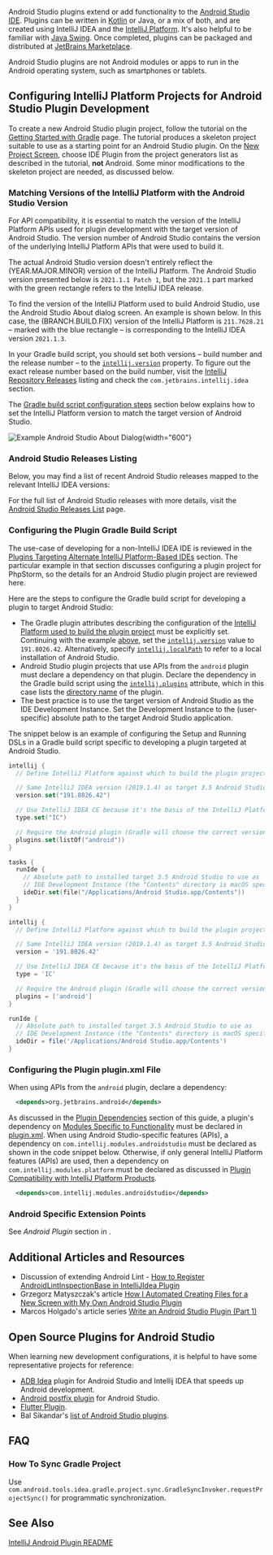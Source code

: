 [//]: # (title: Android Studio Plugin Development)

<!-- Copyright 2000-2022 JetBrains s.r.o. and contributors. Use of this source code is governed by the Apache 2.0 license. -->

Android Studio plugins extend or add functionality to the [Android Studio IDE](https://developer.android.com/studio).
Plugins can be written in [Kotlin](using_kotlin.md) or Java, or a mix of both, and are created using IntelliJ IDEA and the [IntelliJ Platform](intellij_platform.md).
It's also helpful to be familiar with [Java Swing](https://docs.oracle.com/javase/8/javase-clienttechnologies.htm).
Once completed, plugins can be packaged and distributed at [JetBrains Marketplace](https://plugins.jetbrains.com).

Android Studio plugins are not Android modules or apps to run in the Android operating system, such as smartphones or tablets.

## Configuring IntelliJ Platform Projects for Android Studio Plugin Development

To create a new Android Studio plugin project, follow the tutorial on the [Getting Started with Gradle](creating_plugin_project.md) page.
The tutorial produces a skeleton project suitable to use as a starting point for an Android Studio plugin.
On the [New Project Screen](creating_plugin_project.md#create-ide-plugin), choose <control>IDE Plugin</control> from the project generators list as described in the tutorial, **not** <control>Android</control>.
Some minor modifications to the skeleton project are needed, as discussed below.

### Matching Versions of the IntelliJ Platform with the Android Studio Version

For API compatibility, it is essential to match the version of the IntelliJ Platform APIs used for plugin development with the target version of Android Studio.
The version number of Android Studio contains the version of the underlying IntelliJ Platform APIs that were used to build it.

The actual Android Studio version doesn't entirely reflect the (YEAR.MAJOR.MINOR) version of the IntelliJ Platform.
The Android Studio version presented below is `2021.1.1 Patch 1`, but the `2021.1` part marked with the green rectangle refers to the IntelliJ IDEA release.

To find the version of the IntelliJ Platform used to build Android Studio, use the Android Studio <control>About</control> dialog screen.
An example is shown below.
In this case, the (BRANCH.BUILD.FIX) version of the IntelliJ Platform is `211.7628.21` – marked with the blue rectangle – is corresponding to the IntelliJ IDEA version `2021.1.3`.

In your Gradle build script, you should set both versions – build number and the release number – to the [`intellij.version`](tools_gradle_intellij_plugin.md#intellij-extension-version) property.
To figure out the exact release number based on the build number, visit the [IntelliJ Repository Releases](https://www.jetbrains.com/intellij-repository/releases/) listing and check the `com.jetbrains.intellij.idea` section.

The [Gradle build script configuration steps](#configuring-the-plugin-gradle-build-script) section below explains how to set the IntelliJ Platform version to match the target version of Android Studio.

![Example Android Studio About Dialog](android_studio_build.png){width="600"}

### Android Studio Releases Listing

Below, you may find a list of recent Android Studio releases mapped to the relevant IntelliJ IDEA versions:

<include src="android_studio_releases.md" include-id="releases_table_short"></include>

For the full list of Android Studio releases with more details, visit the [Android Studio Releases List](android_studio_releases_list.md) page.

### Configuring the Plugin Gradle Build Script

The use-case of developing for a non-IntelliJ IDEA IDE is reviewed in the [Plugins Targeting Alternate IntelliJ Platform-Based IDEs](dev_alternate_products.md#configuring-gradle-build-script-to-target-products-other-than-intellij-idea) section.
The particular example in that section discusses configuring a plugin project for PhpStorm, so the details for an Android Studio plugin project are reviewed here.

Here are the steps to configure the Gradle build script for developing a plugin to target Android Studio:
* The Gradle plugin attributes describing the configuration of the [IntelliJ Platform used to build the plugin project](configuring_plugin_project.md#intellij-platform-configuration) must be explicitly set.
  Continuing with the example [above](#matching-versions-of-the-intellij-platform-with-the-android-studio-version), set the [`intellij.version`](tools_gradle_intellij_plugin.md#intellij-extension-version) value to `191.8026.42`.
  Alternatively, specify [`intellij.localPath`](tools_gradle_intellij_plugin.md#intellij-extension-localpath) to refer to a local installation of Android Studio.
* Android Studio plugin projects that use APIs from the `android` plugin must declare a dependency on that plugin.
  Declare the dependency in the Gradle build script using the [`intellij.plugins`](tools_gradle_intellij_plugin.md#intellij-extension-plugins) attribute, which in this case lists the [directory name](tools_gradle_intellij_plugin.md#intellij-extension-pluginname) of the plugin.
* The best practice is to use the target version of Android Studio as the IDE Development Instance.
  Set the Development Instance to the (user-specific) absolute path to the target Android Studio application.

The snippet below is an example of configuring the Setup and Running DSLs in a Gradle build script specific to developing a plugin targeted at Android Studio.

<tabs>
<tab title="Kotlin">

```kotlin
intellij {
  // Define IntelliJ Platform against which to build the plugin project.

  // Same IntelliJ IDEA version (2019.1.4) as target 3.5 Android Studio:
  version.set("191.8026.42")

  // Use IntelliJ IDEA CE because it's the basis of the IntelliJ Platform:
  type.set("IC")

  // Require the Android plugin (Gradle will choose the correct version):
  plugins.set(listOf("android"))
}

tasks {
  runIde {
    // Absolute path to installed target 3.5 Android Studio to use as
    // IDE Development Instance (the "Contents" directory is macOS specific):
    ideDir.set(file("/Applications/Android Studio.app/Contents"))
  }
}
```

</tab>
<tab title="Groovy">

```groovy
intellij {
  // Define IntelliJ Platform against which to build the plugin project.

  // Same IntelliJ IDEA version (2019.1.4) as target 3.5 Android Studio:
  version = '191.8026.42'

  // Use IntelliJ IDEA CE because it's the basis of the IntelliJ Platform:
  type = 'IC'

  // Require the Android plugin (Gradle will choose the correct version):
  plugins = ['android']
}

runIde {
  // Absolute path to installed target 3.5 Android Studio to use as
  // IDE Development Instance (the "Contents" directory is macOS specific):
  ideDir = file('/Applications/Android Studio.app/Contents')
}
```

</tab>
</tabs>


### Configuring the Plugin plugin.xml File

When using APIs from the `android` plugin, declare a dependency:

```xml
  <depends>org.jetbrains.android</depends>
```

As discussed in the [Plugin Dependencies](plugin_compatibility.md#declaring-plugin-dependencies) section of this guide, a plugin's dependency on [Modules Specific to Functionality](plugin_compatibility.md#modules-specific-to-functionality) must be declared in <path>[plugin.xml](plugin_configuration_file.md)</path>.
When using Android Studio-specific features (APIs), a dependency on `com.intellij.modules.androidstudio` must be declared as shown in the code snippet below.
Otherwise, if only general IntelliJ Platform features (APIs) are used, then a dependency on `com.intellij.modules.platform` must be declared as discussed in [Plugin Compatibility with IntelliJ Platform Products](plugin_compatibility.md).

```xml
  <depends>com.intellij.modules.androidstudio</depends>
```

### Android Specific Extension Points

See _Android Plugin_ section in [](extension_point_list.md).

## Additional Articles and Resources

* Discussion of extending Android Lint - [How to Register AndroidLintInspectionBase in IntelliJIdea Plugin](https://intellij-support.jetbrains.com/hc/en-us/community/posts/360005018559-How-to-register-AndroidLintInspectionBase-in-IntellijIdea-Plugin)
* Grzegorz Matyszczak's article [How I Automated Creating Files for a New Screen with My Own Android Studio Plugin](https://proandroiddev.com/how-i-automated-creating-files-for-a-new-screen-with-my-own-android-studio-plugin-5d54b14ba6fa)
* Marcos Holgado's article series [Write an Android Studio Plugin (Part 1)](https://proandroiddev.com/write-an-android-studio-plugin-part-1-creating-a-basic-plugin-af956c4f8b50)

## Open Source Plugins for Android Studio

When learning new development configurations, it is helpful to have some representative projects for reference:
* [ADB Idea](https://github.com/pbreault/adb-idea) plugin for Android Studio and Intellij IDEA that speeds up Android development.
* [Android postfix plugin](https://github.com/takahirom/android-postfix-plugin) for Android Studio.
* [Flutter Plugin](https://github.com/flutter/flutter-intellij).
* Bal Sikandar's [list of Android Studio plugins](https://github.com/balsikandar/Android-Studio-Plugins).

## FAQ

### How To Sync Gradle Project

Use `com.android.tools.idea.gradle.project.sync.GradleSyncInvoker.requestProjectSync()` for programmatic synchronization.

## See Also

[IntelliJ Android Plugin README](https://github.com/JetBrains/android#contents)
